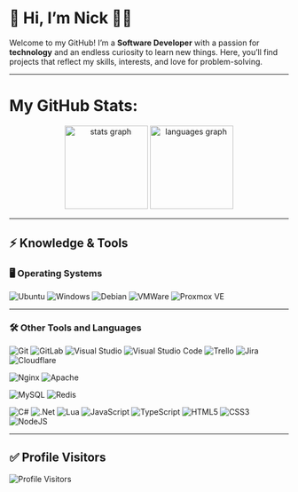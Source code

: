 # 👋 Hi, I’m Nick 👨‍💻  

Welcome to my GitHub! I’m a **Software Developer** with a passion for **technology** and an endless curiosity to learn new things. Here, you’ll find projects that reflect my skills, interests, and love for problem-solving.  

---

# My GitHub Stats:
<div align="center">
  <img src="https://github-readme-stats.vercel.app/api?username=itsnixk&hide_title=false&hide_rank=false&show_icons=true&include_all_commits=true&count_private=true&disable_animations=false&theme=dracula&locale=en&hide_border=false&order=1" height="150" alt="stats graph"  />
  <img src="https://github-readme-stats.vercel.app/api/top-langs?username=itsnixk&locale=en&hide_title=false&layout=compact&card_width=320&langs_count=5&theme=dracula&hide_border=false&order=2" height="150" alt="languages graph"  />
</div>

---

## ⚡ Knowledge & Tools  

### 🖥️ **Operating Systems**  
![Ubuntu](https://img.shields.io/badge/Ubuntu-E95420?style=for-the-badge&logo=ubuntu&logoColor=white) ![Windows](https://img.shields.io/badge/Windows-0078D6?style=for-the-badge&logo=windows&logoColor=white) ![Debian](https://img.shields.io/badge/Debian-D70A53?style=for-the-badge&logo=debian&logoColor=white) ![VMWare](https://img.shields.io/badge/VMware-231f20?style=for-the-badge&logo=VMware&logoColor=white) ![Proxmox VE](https://img.shields.io/badge/Proxmox-E57000?&style=for-the-badge&logo=Proxmox&logoColor=white)  

---

### 🛠️ **Other Tools and Languages**  
![Git](https://img.shields.io/badge/GIT-E44C30?style=for-the-badge&logo=git&logoColor=white)  ![GitLab](https://img.shields.io/badge/gitlab-%23181717.svg?style=for-the-badge&logo=gitlab&logoColor=white)  ![Visual Studio](https://img.shields.io/badge/Visual%20Studio-5C2D91.svg?style=for-the-badge&logo=visual-studio&logoColor=white)  ![Visual Studio Code](https://img.shields.io/badge/Visual%20Studio%20Code-0078d7.svg?style=for-the-badge&logo=visual-studio-code&logoColor=white)  ![Trello](https://img.shields.io/badge/Trello-%23026AA7.svg?style=for-the-badge&logo=Trello&logoColor=white)  ![Jira](https://img.shields.io/badge/Jira-0052CC?style=for-the-badge&logo=Jira&logoColor=white)  ![Cloudflare](https://img.shields.io/badge/Cloudflare-F38020?style=for-the-badge&logo=Cloudflare&logoColor=white)  

![Nginx](https://img.shields.io/badge/Nginx-009639?style=for-the-badge&logo=nginx&logoColor=white)  ![Apache](https://img.shields.io/badge/Apache-D22128?style=for-the-badge&logo=Apache&logoColor=white)  

![MySQL](https://img.shields.io/badge/mysql-%2300f.svg?style=for-the-badge&logo=mysql&logoColor=white)  ![Redis](https://img.shields.io/badge/redis-%23DD0031.svg?style=for-the-badge&logo=redis&logoColor=white)  

![C#](https://img.shields.io/badge/C%23-239120?style=for-the-badge&logo=csharp&logoColor=white)  ![.Net](https://img.shields.io/badge/.NET-5C2D91?style=for-the-badge&logo=.net&logoColor=white)  ![Lua](https://img.shields.io/badge/lua-%232C2D72.svg?style=for-the-badge&logo=lua&logoColor=white)  ![JavaScript](https://img.shields.io/badge/javascript-%23323330.svg?style=for-the-badge&logo=javascript&logoColor=%23F7DF1E)  ![TypeScript](https://img.shields.io/badge/TypeScript-007ACC?style=for-the-badge&logo=typescript&logoColor=white)  ![HTML5](https://img.shields.io/badge/html5-%23E34F26.svg?style=for-the-badge&logo=html5&logoColor=white)  ![CSS3](https://img.shields.io/badge/css3-%231572B6.svg?style=for-the-badge&logo=css3&logoColor=white)  ![NodeJS](https://img.shields.io/badge/node.js-6DA55F?style=for-the-badge&logo=node.js&logoColor=white)  

---

## ✅ Profile Visitors  
![Profile Visitors](https://komarev.com/ghpvc/?username=trxppyhxppy&label=Visitors&color=blue&style=for-the-badge)  

